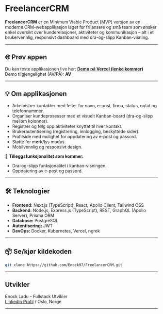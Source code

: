 # FreelancerCRM

**FreelancerCRM** er en Minimum Viable Product (MVP) versjon av en moderne CRM-webapplikasjon laget for frilansere og små team som ønsker enkel oversikt over kunderelasjoner, aktiviteter og kommunikasjon – alt i et brukervennlig, responsivt dashboard med dra-og-slipp Kanban-visning.

---

## 🌐 Prøv appen

Du kan teste applikasjonen live her: **[Demo på Vercel (lenke kommer)](https://din-app-url.vercel.app)**
<br>
Demo tilgjengelighet (AV/PÅ): **AV**

---

## 💡 Om applikasjonen

- Administrer kontakter med felter for navn, e-post, firma, status, notat og telefonnummer.
- Organiser kundeprosesser med et visuelt Kanban-board (dra-og-slipp mellom kolonner).
- Registrer og følg opp aktiviteter knyttet til hver kontakt.
- Brukerautentisering (registrering, innlogging, beskyttede sider).
- Profilside med mulighet for oppdatering av e-post og passord.
- Støtte for mørk/lys modus.
- Mobilvennlig og responsivt design.

🙏 **Tilleggsfunksjonalitet som kommer:**
- Dra-og-slipp funksjonalitet i kanban-visningen.
- Oppdatering av e-post og passord.

---

## 🛠️ Teknologier

- **Frontend:** Next.js (TypeScript), React, Apollo Client, Tailwind CSS
- **Backend:** Node.js, Express.js (TypeScript), REST, GraphQL (Apollo Server), Prisma ORM
- **Database:** PostgreSQL
- **Autentisering:** JWT
- **DevOps:** Docker, Kubernetes, Vercel, ngrok

---

## 📦 Se/kjør kildekoden

```sh
git clone https://github.com/Enock97/FreelancerCRM.git
```
---

## Utvikler

Enock Ladu – Fullstack Utvikler  
[LinkedIn Profil](https://www.linkedin.com/in/enock-ladu-b56b0724b/) / Oslo, Norge

---
